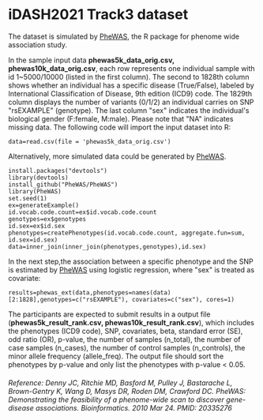 # iDASH2021 Track3 dataset

The dataset is simulated by [PheWAS](https://github.com/PheWAS/PheWAS), the R package for phenome wide association study.

In the sample input data **phewas5k_data_orig.csv, phewas10k_data_orig.csv**, each row represents one individual sample with id 1~5000/10000 (listed in the first column).
The second to 1828th column shows whether an individual has a specific disease (True/False), labeled by International Classification of Disease, 9th edition (ICD9) code.
The 1829th column displays the number of variants (0/1/2) an individual carries on SNP "rsEXAMPLE" (genotype). The last column "sex" indicates the individual's biological gender (F:female, M:male).  Please note that "NA" indicates missing data.
The following code will import the input dataset into R:
```
data=read.csv(file = 'phewas5k_data_orig.csv')
```
Alternatively, more simulated data could be generated by [PheWAS](https://github.com/PheWAS/PheWAS).
```
install.packages("devtools")
library(devtools)
install_github("PheWAS/PheWAS")
library(PheWAS)
set.seed(1)
ex=generateExample()
id.vocab.code.count=ex$id.vocab.code.count
genotypes=ex$genotypes
id.sex=ex$id.sex
phenotypes=createPhenotypes(id.vocab.code.count, aggregate.fun=sum, id.sex=id.sex)
data=inner_join(inner_join(phenotypes,genotypes),id.sex)
```
In the next step,the association between a specific phenotype and the SNP is estimated by [PheWAS](https://github.com/PheWAS/PheWAS) using logistic regression, where "sex" is treated as covariate:
```
results=phewas_ext(data,phenotypes=names(data)[2:1828],genotypes=c("rsEXAMPLE"), covariates=c("sex"), cores=1)
```
The participants are expected to submit results in a output file (**phewas5k_result_rank.csv, phewas10k_result_rank.csv**), which includes the phenotypes (ICD9 code), SNP, covariates, beta, standard error (SE), odd ratio (OR), p-value, the number of samples (n_total), the number of case samples (n_cases), the number of control samples (n_controls), the minor allele frequency (allele_freq).
The output file should sort the phenotypes by p-value and only list the phenotypes with p-value < 0.05.

###### Reference: Denny JC, Ritchie MD, Basford M, Pulley J, Bastarache L, Brown-Gentry K, Wang D, Masys DR, Roden DM, Crawford DC. PheWAS: Demonstrating the feasibility of a phenome-wide scan to discover gene-disease associations. Bioinformatics. 2010 Mar 24. PMID: 20335276
